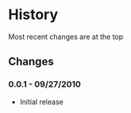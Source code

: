 History
=======
Most recent changes are at the top


Changes
-------

### 0.0.1 - 09/27/2010 ###

* Initial release
